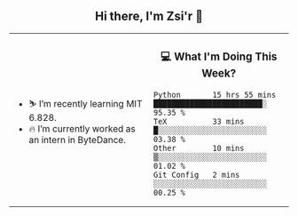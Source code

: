 <h2 align="center"> Hi there, I'm Zsi'r 👋 </h2>

<table>
    <tr>
        <td valign="center" width="50%">
            <ul>
                <li> ⛷️ I’m recently learning MIT 6.828.</li>
                <li> 🔥 I’m currently worked as an intern in ByteDance.</li>
            </ul>
        </td>
       <td valign="top" width="50%">

<h3 align="center"> 💻 What I'm Doing This Week? </h3>

<!--START_SECTION:waka-->
```text
Python       15 hrs 55 mins  ████████████████████████░   95.35 % 
TeX          33 mins         █░░░░░░░░░░░░░░░░░░░░░░░░   03.38 % 
Other        10 mins         ▒░░░░░░░░░░░░░░░░░░░░░░░░   01.02 % 
Git Config   2 mins          ░░░░░░░░░░░░░░░░░░░░░░░░░   00.25 % 
```
<!--END_SECTION:waka-->
</td></tr>
</table>
